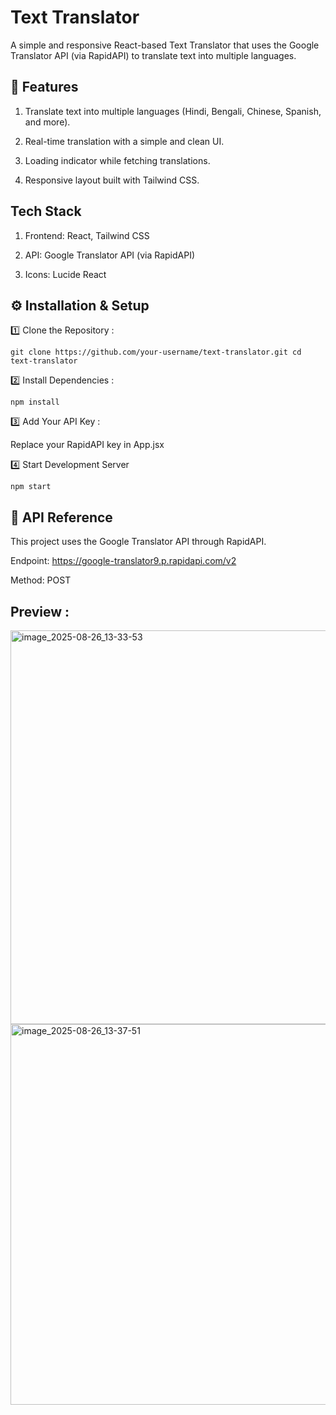 # Text Translator
A simple and responsive React-based Text Translator that uses the Google Translator API (via RapidAPI) to translate text into multiple languages.
   
## 🚀 Features

1. Translate text into multiple languages (Hindi, Bengali, Chinese, Spanish, and more).

2. Real-time translation with a simple and clean UI.

3. Loading indicator while fetching translations.

4. Responsive layout built with Tailwind CSS.


## Tech Stack

1. Frontend: React, Tailwind CSS

2. API: Google Translator API
 (via RapidAPI)

3. Icons: Lucide React


## ⚙️ Installation & Setup

1️⃣ Clone the Repository :

`git clone https://github.com/your-username/text-translator.git
 cd text-translator`


2️⃣ Install Dependencies :

`npm install`


3️⃣ Add Your API Key :

Replace your RapidAPI key in App.jsx


4️⃣ Start Development Server

 `npm start`

 ## 🔑 API Reference

This project uses the Google Translator API
 through RapidAPI.

Endpoint: https://google-translator9.p.rapidapi.com/v2

Method: POST

## Preview :
<img width="1292" height="630" alt="image_2025-08-26_13-33-53" src="https://github.com/user-attachments/assets/6412831c-16b7-40f9-93e0-0d7bc1be959b" />
<img width="1268" height="609" alt="image_2025-08-26_13-37-51" src="https://github.com/user-attachments/assets/fdc96cb2-5b14-429b-9753-b81d231100ff" />
